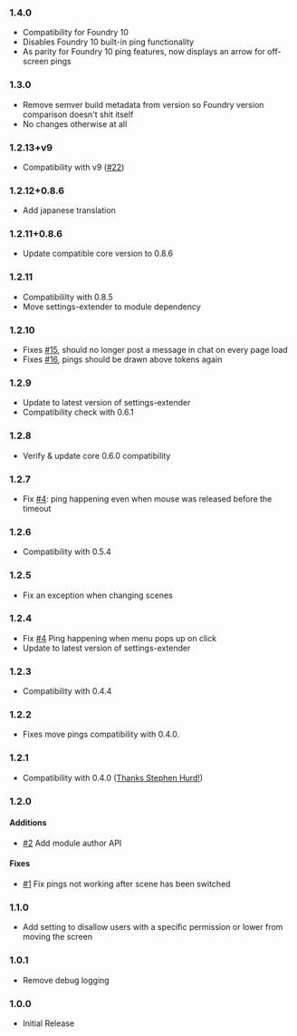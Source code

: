 ### 1.4.0

* Compatibility for Foundry 10
* Disables Foundry 10 built-in ping functionality
* As parity for Foundry 10 ping features, now displays an arrow for off-screen pings

### 1.3.0

* Remove semver build metadata from version so Foundry version comparison doesn't shit itself
* No changes otherwise at all

### 1.2.13+v9

* Compatibility with v9 ([#22](https://gitlab.com/foundry-azzurite/pings/-/issues/22))

### 1.2.12+0.8.6

* Add japanese translation

### 1.2.11+0.8.6

* Update compatible core version to 0.8.6

### 1.2.11

* Compatibililty with 0.8.5
* Move settings-extender to module dependency

### 1.2.10

* Fixes [#15](https://gitlab.com/foundry-azzurite/pings/-/issues/15), should no longer post a message in chat on every page load 
* Fixes [#16](https://gitlab.com/foundry-azzurite/pings/-/issues/16), pings should be drawn above tokens again

### 1.2.9

* Update to latest version of settings-extender
* Compatibility check with 0.6.1

### 1.2.8

* Verify & update core 0.6.0 compatibility

### 1.2.7

* Fix [#4](https://gitlab.com/foundry-azzurite/pings/issues/6): ping happening even when mouse was released before the timeout

### 1.2.6

* Compatibility with 0.5.4

### 1.2.5

* Fix an exception when changing scenes

### 1.2.4

* Fix [#4](https://gitlab.com/foundry-azzurite/pings/issues/4) Ping happening when menu pops up on click
* Update to latest version of settings-extender

### 1.2.3

* Compatibility with 0.4.4

### 1.2.2

* Fixes move pings compatibility with 0.4.0.

### 1.2.1

* Compatibility with 0.4.0 ([Thanks Stephen Hurd!](https://gitlab.com/foundry-azzurite/pings/merge_requests/1))

### 1.2.0

#### Additions
* [#2](https://gitlab.com/foundry-azzurite/pings/issues/2) Add module author API


#### Fixes
* [#1](https://gitlab.com/foundry-azzurite/pings/issues/1) Fix pings not working after scene has been switched

### 1.1.0
* Add setting to disallow users with a specific permission or lower from moving the screen

### 1.0.1
* Remove debug logging

### 1.0.0
* Initial Release
